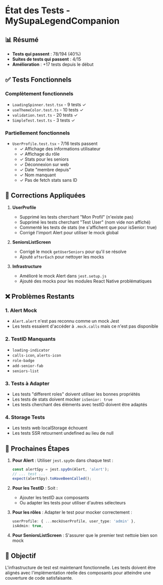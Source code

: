 # État des Tests - MySupaLegendCompanion

## 📊 Résumé

- **Tests qui passent** : 78/194 (40%)
- **Suites de tests qui passent** : 4/15
- **Amélioration** : +17 tests depuis le début

## ✅ Tests Fonctionnels

### Complètement fonctionnels
- `LoadingSpinner.test.tsx` - 9 tests ✓
- `useThemeColor.test.ts` - 10 tests ✓
- `validation.test.ts` - 20 tests ✓
- `SimpleTest.test.ts` - 3 tests ✓

### Partiellement fonctionnels
- `UserProfile.test.tsx` - 7/16 tests passent
  - ✓ Affichage des informations utilisateur
  - ✓ Affichage du rôle
  - ✓ Stats pour les seniors
  - ✓ Déconnexion sur web
  - ✓ Date "membre depuis"
  - ✓ Nom manquant
  - ✓ Pas de fetch stats sans ID

## 🔧 Corrections Appliquées

1. **UserProfile**
   - Supprimé les tests cherchant "Mon Profil" (n'existe pas)
   - Supprimé les tests cherchant "Test User" (nom vide non affiché)
   - Commenté les tests de stats (ne s'affichent que pour isSenior: true)
   - Corrigé l'import Alert pour utiliser le mock global

2. **SeniorsListScreen**
   - Corrigé le mock `getUserSeniors` pour qu'il se résolve
   - Ajouté `afterEach` pour nettoyer les mocks

3. **Infrastructure**
   - Amélioré le mock Alert dans `jest.setup.js`
   - Ajouté des mocks pour les modules React Native problématiques

## ❌ Problèmes Restants

### 1. Alert Mock
- `Alert.alert` n'est pas reconnu comme un mock Jest
- Les tests essaient d'accéder à `.mock.calls` mais ce n'est pas disponible

### 2. TestID Manquants
- `loading-indicator`
- `calls-icon`, `alerts-icon`
- `role-badge`
- `add-senior-fab`
- `seniors-list`

### 3. Tests à Adapter
- Les tests "different roles" doivent utiliser les bonnes propriétés
- Les tests de stats doivent mocker `isSenior: true`
- Les tests cherchant des éléments avec testID doivent être adaptés

### 4. Storage Tests
- Les tests web localStorage échouent
- Les tests SSR retournent undefined au lieu de null

## 📝 Prochaines Étapes

1. **Pour Alert** : Utiliser `jest.spyOn` dans chaque test :
   ```typescript
   const alertSpy = jest.spyOn(Alert, 'alert');
   // ... test ...
   expect(alertSpy).toHaveBeenCalled();
   ```

2. **Pour les TestID** : Soit :
   - Ajouter les testID aux composants
   - Ou adapter les tests pour utiliser d'autres sélecteurs

3. **Pour les rôles** : Adapter le test pour mocker correctement :
   ```typescript
   userProfile: { ...mockUserProfile, user_type: 'admin' },
   isAdmin: true,
   ```

4. **Pour SeniorsListScreen** : S'assurer que le premier test nettoie bien son mock

## 🎯 Objectif

L'infrastructure de test est maintenant fonctionnelle. Les tests doivent être alignés avec l'implémentation réelle des composants pour atteindre une couverture de code satisfaisante.